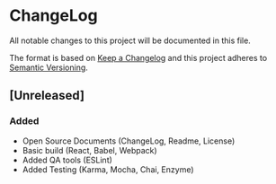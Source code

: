 ChangeLog
=========

All notable changes to this project will be documented in this file.

The format is based on [Keep a Changelog](http://keepachangelog.com/en/1.0.0/)
and this project adheres to [Semantic Versioning](http://semver.org/spec/v2.0.0.html).


[Unreleased]
------------

### Added
- Open Source Documents (ChangeLog, Readme, License)
- Basic build (React, Babel, Webpack)
- Added QA tools (ESLint)
- Added Testing (Karma, Mocha, Chai, Enzyme)
